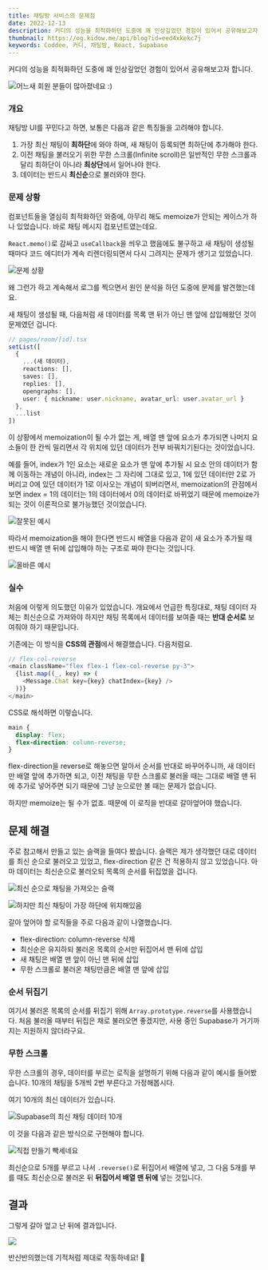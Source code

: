 ```yaml
---
title: 채팅방 서비스의 문제점
date: 2022-12-13
description: 커디의 성능을 최적화하던 도중에 꽤 인상깊었던 경험이 있어서 공유해보고자 합니다. 채팅방 UI를 꾸민다고 하면, 보통은 다음과 같은 특징들을 고려해야 합니다.
thumbnail: https://og.kidow.me/api/blog?id=eed4xkekc7j
keywords: Coddee, 커디, 채팅방, React, Supabase
---
```


커디의 성능을 최적화하던 도중에 꽤 인상깊었던 경험이 있어서 공유해보고자 합니다.

![어느새 회원 분들이 많아졌네요 :)](/coddee.png)

### 개요

채팅방 UI를 꾸민다고 하면, 보통은 다음과 같은 특징들을 고려해야 합니다.

1. 가장 최신 채팅이 **최하단**에 와야 하며, 새 채팅이 등록되면 최하단에 추가해야 한다.
2. 이전 채팅을 불러오기 위한 무한 스크롤(Infinite scroll)은 일반적인 무한 스크롤과 달리 최하단이 아니라 **최상단**에서 일어나야 한다.
3. 데이터는 반드시 **최신순**으로 불러와야 한다.

### 문제 상황

컴포넌트들을 열심히 최적화하던 와중에, 아무리 해도 memoize가 안되는 케이스가 하나 있었습니다. 바로 채팅 메시지 컴포넌트였는데요.

`React.memo()`로 감싸고 `useCallback`을 씌우고 했음에도 불구하고 새 채팅이 생성될 때마다 코드 에디터가 계속 리렌더링되면서 다시 그려지는 문제가 생기고 있었습니다.

![문제 상황](problem.gif)

왜 그런가 하고 계속해서 로그를 찍으면서 원인 분석을 하던 도중에 문제를 발견했는데요.

새 채팅이 생성될 때, 다음처럼 새 데이터를 목록 맨 뒤가 아닌 맨 앞에 삽입해왔던 것이 문제였던 겁니다.

```typescript
// pages/room/[id].tsx
setList([
  {
    ...(새 데이터),
    reactions: [],
    saves: [],
    replies: [],
    opengraphs: [],
    user: { nickname: user.nickname, avatar_url: user.avatar_url }
  },
  ...list
])
```

이 상황에서 memoization이 될 수가 없는 게, 배열 맨 앞에 요소가 추가되면 나머지 요소들이 한 칸씩 밀리면서 각 위치에 있던 데이터가 전부 바꿔치기된다는 것이었습니다.

예를 들어, index가 1인 요소는 새로운 요소가 맨 앞에 추가될 시 요소 안의 데이터가 함께 이동하는 개념이 아니라,
index는 그 자리에 그대로 있고, 1에 있던 데이터만 2로 가버리고 0에 있던 데이터가 1로 이사오는 개념이 되버리면서,
memoization의 관점에서 보면 index = 1의 데이터는 1의 데이터에서 0의 데이터로 바뀌었기 때문에 memoize가 되는 것이 이론적으로 불가능했던 것이었습니다.

![잘못된 예시](array-wrong.png)

따라서 memoization을 해야 한다면 반드시 배열을 다음과 같이 새 요소가 추가될 때 반드시 배열 맨 뒤에 삽입해야 하는 구조로 짜야 한다는 것입니다.

![올바른 예시](array-correct.png)

### 실수

처음에 이렇게 의도했던 이유가 있었습니다. 개요에서 언급한 특징대로, 채팅 데이터 자체는 최신순으로 가져와야 하지만 채팅 목록에서 데이터를 보여줄 때는 **반대 순서로** 보여줘야 하기 때문입니다.

기존에는 이 방식을 **CSS의 관점**에서 해결했습니다. 다음처럼요.

```typescript
// flex-col-reverse
<main className="flex flex-1 flex-col-reverse py-3">
  {list.map((_, key) => (
    <Message.Chat key={key} chatIndex={key} />
  ))}
</main>
```

CSS로 해석하면 이렇습니다.

```css
main {
  display: flex;
  flex-direction: column-reverse;
}
```

flex-direction을 reverse로 해놓으면 알아서 순서를 반대로 바꾸어주니까, 새 데이터만 배열 앞에 추가하면 되고, 이전 채팅을 무한 스크롤로 불러올 때는 그대로 배열 맨 뒤에 추가로 넣어주면 되기 때문에 그냥 눈으로만 볼 때는 문제가 없습니다.

하지만 memoize는 될 수가 없죠. 때문에 이 로직을 반대로 갈아엎어야 했습니다.

## 문제 해결

주로 참고해서 만들고 있는 슬랙을 들여다 봤습니다. 슬랙은 제가 생각했던 대로 데이터를 최신 순으로 불러오고 있었고, flex-direction 같은 건 적용하지 않고 있었습니다. 아마 데이터는 최신순으로 불러오되 목록의 순서를 뒤집었을 겁니다.

![최신 순으로 채팅을 가져오는 슬랙](slack-network.png)

![하지만 최신 채팅이 가장 하단에 위치해있음](slack-message.png)

갈아 엎어야 할 로직들을 주로 다음과 같이 나열했습니다.

- flex-direction: column-reverse 삭제
- 최신순은 유지하되 불러온 목록의 순서만 뒤집어서 맨 뒤에 삽입
- 새 채팅은 배열 맨 앞이 아닌 맨 뒤에 삽입
- 무한 스크롤로 불러온 채팅만큼은 배열 맨 앞에 삽입

### 순서 뒤집기

여기서 불러온 목록의 순서를 뒤집기 위해 `Array.prototype.reverse`를 사용했습니다. 처음 불러올 때부터 뒤집은 채로 불러오면 좋겠지만, 사용 중인 Supabase가 거기까지는 지원하지 않더라구요.

### 무한 스크롤

무한 스크롤의 경우, 데이터를 부르는 로직을 설명하기 위해 다음과 같이 예시를 들어봤습니다. 10개의 채팅을 5개씩 2번 부른다고 가정해봅시다.

여기 10개의 최신 데이터가 있습니다.

![Supabase의 최신 채팅 데이터 10개](data.png)

이 것을 다음과 같은 방식으로 구현해야 합니다.

![직접 만들기 빡세네요](reverse.png)

최신순으로 5개를 부르고 나서 `.reverse()`로 뒤집어서 배열에 넣고, 그 다음 5개를 부를 때도 최신순으로 불러온 뒤 **뒤집어서 배열 맨 뒤에** 넣는 것입니다.

## 결과

그렇게 갈아 엎고 난 뒤에 결과입니다.

![](complete.gif)

반신반의했는데 기적처럼 제대로 작동하네요! 🎉
